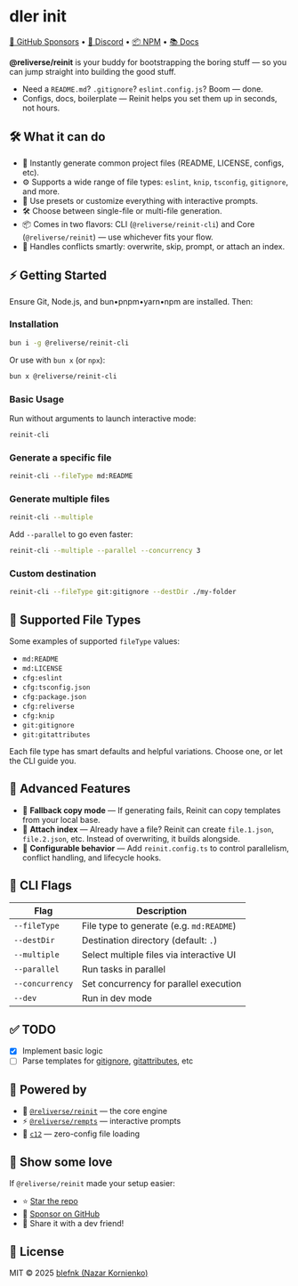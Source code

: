 # dler init

[💖 GitHub Sponsors](https://github.com/sponsors/blefnk) • [💬 Discord](https://discord.gg/Pb8uKbwpsJ) • [📦 NPM](https://npmjs.com/@reliverse/reinit-cli) • [📚 Docs](https://blefnk.reliverse.org/blog/my-products/reinit)

**@reliverse/reinit** is your buddy for bootstrapping the boring stuff — so you can jump straight into building the good stuff.

- Need a `README.md`? `.gitignore`? `eslint.config.js`? Boom — done.
- Configs, docs, boilerplate — Reinit helps you set them up in seconds, not hours.

## 🛠️ What it can do

- 📝 Instantly generate common project files (README, LICENSE, configs, etc).
- ⚙️ Supports a wide range of file types: `eslint`, `knip`, `tsconfig`, `gitignore`, and more.
- 🚀 Use presets or customize everything with interactive prompts.
- 🛠️ Choose between single-file or multi-file generation.
- 📦 Comes in two flavors: CLI (`@reliverse/reinit-cli`) and Core (`@reliverse/reinit`) — use whichever fits your flow.
- 🧠 Handles conflicts smartly: overwrite, skip, prompt, or attach an index.

## ⚡ Getting Started

Ensure Git, Node.js, and bun•pnpm•yarn•npm are installed. Then:

### Installation

```bash
bun i -g @reliverse/reinit-cli
```

Or use with `bun x` (or `npx`):

```bash
bun x @reliverse/reinit-cli
```

### Basic Usage

Run without arguments to launch interactive mode:

```bash
reinit-cli
```

### Generate a specific file

```bash
reinit-cli --fileType md:README
```

### Generate multiple files

```bash
reinit-cli --multiple
```

Add `--parallel` to go even faster:

```bash
reinit-cli --multiple --parallel --concurrency 3
```

### Custom destination

```bash
reinit-cli --fileType git:gitignore --destDir ./my-folder
```

## 🧩 Supported File Types

Some examples of supported `fileType` values:

- `md:README`
- `md:LICENSE`
- `cfg:eslint`
- `cfg:tsconfig.json`
- `cfg:package.json`
- `cfg:reliverse`
- `cfg:knip`
- `git:gitignore`
- `git:gitattributes`

Each file type has smart defaults and helpful variations. Choose one, or let the CLI guide you.

## 🧠 Advanced Features

- 🔄 **Fallback copy mode** — If generating fails, Reinit can copy templates from your local base.
- 🧩 **Attach index** — Already have a file? Reinit can create `file.1.json`, `file.2.json`, etc. Instead of overwriting, it builds alongside.
- 🧠 **Configurable behavior** — Add `reinit.config.ts` to control parallelism, conflict handling, and lifecycle hooks.

## 🧪 CLI Flags

| Flag            | Description                                |
|-----------------|--------------------------------------------|
| `--fileType`    | File type to generate (e.g. `md:README`)   |
| `--destDir`     | Destination directory (default: `.`)       |
| `--multiple`    | Select multiple files via interactive UI   |
| `--parallel`    | Run tasks in parallel                      |
| `--concurrency` | Set concurrency for parallel execution     |
| `--dev`         | Run in dev mode                            |

## ✅ TODO

- [x] Implement basic logic
- [ ] Parse templates for [gitignore](https://github.com/github/gitignore#readme), [gitattributes](https://github.com/gitattributes/gitattributes#readme), etc

## 🔋 Powered by

- 🧠 [`@reliverse/reinit`](https://npmjs.com/@reliverse/reinit) — the core engine
- ⚡ [`@reliverse/rempts`](https://npmjs.com/@reliverse/rempts) — interactive prompts
- 🧰 [`c12`](https://github.com/unjs/c12) — zero-config file loading

## 🫶 Show some love

If `@reliverse/reinit` made your setup easier:

- ⭐ [Star the repo](https://github.com/reliverse/reinit)
- 💖 [Sponsor on GitHub](https://github.com/sponsors/blefnk)
- 🫶 Share it with a dev friend!

## 📄 License

MIT © 2025 [blefnk (Nazar Kornienko)](https://github.com/blefnk)
